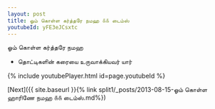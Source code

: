 ```yaml
---
layout: post
title: ஓம் கொள்ள கர்த்தரே நமஹ ௧௧ டைம்ஸ்
youtubeId: yFE3eJCsxtc
---
```

 
 
 ஓம் கொள்ள கர்த்தரே நமஹ  
 
 -  தொட்டிகளின் கரையை உருவாக்கியவர் யார் 
 
  
 
  
 
 
 
 
 
 


{% include youtubePlayer.html id=page.youtubeId %}
 
[Next]({{ site.baseurl }}{% link  split1/_posts/2013-08-15-ஓம் கொள்ள ஹாரிணே நமஹ ௧௧ டைம்ஸ்.md%})
 
